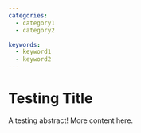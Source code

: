 ```yaml
---
categories:
  - category1
  - category2

keywords:
  - keyword1
  - keyword2
---
```


# Testing Title

A testing abstract! More content here.
